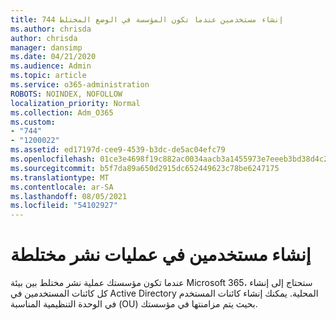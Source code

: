 ```yaml
---
title: 744 إنشاء مستخدمين عندما تكون المؤسسة في الوضع المختلط
ms.author: chrisda
author: chrisda
manager: dansimp
ms.date: 04/21/2020
ms.audience: Admin
ms.topic: article
ms.service: o365-administration
ROBOTS: NOINDEX, NOFOLLOW
localization_priority: Normal
ms.collection: Adm_O365
ms.custom:
- "744"
- "1200022"
ms.assetid: ed17197d-cee9-4539-b3dc-de5ac04efc79
ms.openlocfilehash: 01ce3e4698f19c882ac0034aacb3a1455973e7eeeb3bd38d4c28a0070d739405
ms.sourcegitcommit: b5f7da89a650d2915dc652449623c78be6247175
ms.translationtype: MT
ms.contentlocale: ar-SA
ms.lasthandoff: 08/05/2021
ms.locfileid: "54102927"
---
```

# <a name="create-users-in-hybrid-deployments"></a>إنشاء مستخدمين في عمليات نشر مختلطة

عندما تكون مؤسستك عملية نشر مختلط بين بيئة Microsoft 365، ستحتاج إلى إنشاء كل كائنات المستخدمين في Active Directory المحلية. يمكنك إنشاء كائنات المستخدم في الوحدة التنظيمية المناسبة (OU) بحيث يتم مزامنتها في مؤسستك.

